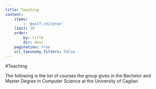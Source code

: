 ```yaml
---
title: Teaching
content:
    items:
        - '@self.children'
    limit: 10
    order:
        by: title
        dir: desc
    pagination: true
    url_taxonomy_filters: false
---
```


#Teaching

The following is the list of courses the group gives in the Bachelor and Master Degree in Computer Science at the University of Cagliari

